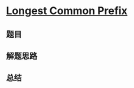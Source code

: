 # [Longest Common Prefix](https://leetcode.com/problems/longest-common-prefix/)
## 题目


## 解题思路


## 总结


